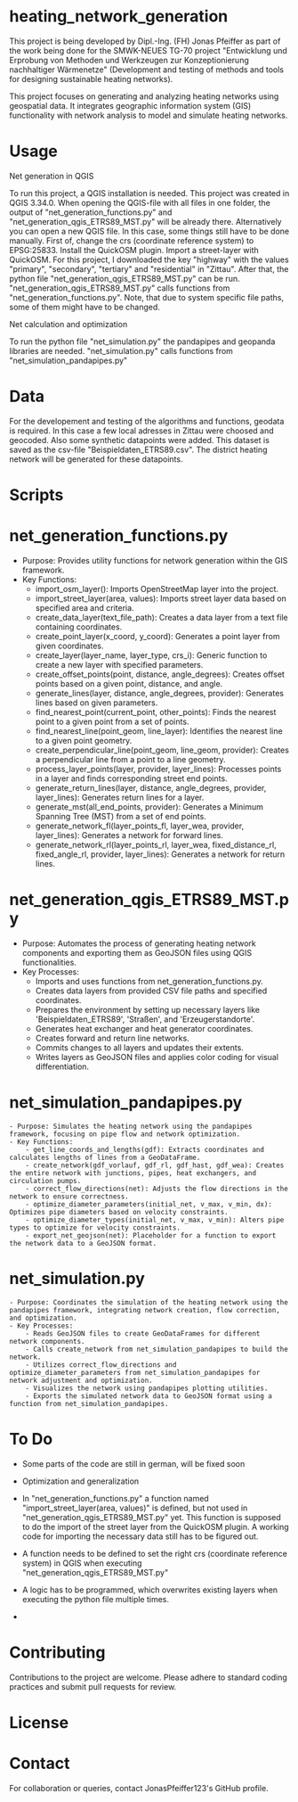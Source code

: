 # heating_network_generation

This project is being developed by Dipl.-Ing. (FH) Jonas Pfeiffer as part of the work being done for the SMWK-NEUES TG-70 project "Entwicklung und Erprobung von Methoden und Werkzeugen zur Konzeptionierung nachhaltiger Wärmenetze" (Development and testing of methods and tools for designing sustainable heating networks).

This project focuses on generating and analyzing heating networks using geospatial data. It integrates geographic information system (GIS) functionality with network analysis to model and simulate heating networks.

# Usage

Net generation in QGIS

To run this project, a QGIS installation is needed. This project was created in QGIS 3.34.0. When opening the QGIS-file with all files in one folder, the output of "net_generation_functions.py" and "net_generation_qgis_ETRS89_MST.py" will be already there.
Alternatively you can open a new QGIS file. In this case, some things still have to be done manually. First of, change the crs (coordinate reference system) to EPSG:25833. Install the QuickOSM plugin. Import a street-layer with QuickOSM. For this project, I downloaded the key "highway" with the values "primary", "secondary", "tertiary" and "residential" in "Zittau". After that, the python file "net_generation_qgis_ETRS89_MST.py" can be run. "net_generation_qgis_ETRS89_MST.py" calls functions from "net_generation_functions.py". Note, that due to system specific file paths, some of them might have to be changed.

Net calculation and optimization

To run the python file "net_simulation.py" the pandapipes and geopanda libraries are needed. "net_simulation.py" calls functions from "net_simulation_pandapipes.py"

# Data
For the developement and testing of the algorithms and functions, geodata is required. In this case a few local adresses in Zittau were choosed and geocoded. Also some synthetic datapoints were added. This dataset is saved as the csv-file "Beispieldaten_ETRS89.csv". The district heating network will be generated for these datapoints.

# Scripts
# net_generation_functions.py

- Purpose: Provides utility functions for network generation within the GIS framework.
- Key Functions:
  - import_osm_layer(): Imports OpenStreetMap layer into the project.
  - import_street_layer(area, values): Imports street layer data based on specified area and criteria.
  - create_data_layer(text_file_path): Creates a data layer from a text file containing coordinates.
  - create_point_layer(x_coord, y_coord): Generates a point layer from given coordinates.
  - create_layer(layer_name, layer_type, crs_i): Generic function to create a new layer with specified parameters.
  - create_offset_points(point, distance, angle_degrees): Creates offset points based on a given point, distance, and angle.
  - generate_lines(layer, distance, angle_degrees, provider): Generates lines based on given parameters.
  - find_nearest_point(current_point, other_points): Finds the nearest point to a given point from a set of points.
  - find_nearest_line(point_geom, line_layer): Identifies the nearest line to a given point geometry.
  - create_perpendicular_line(point_geom, line_geom, provider): Creates a perpendicular line from a point to a line geometry.
  - process_layer_points(layer, provider, layer_lines): Processes points in a layer and finds corresponding street end points.
  - generate_return_lines(layer, distance, angle_degrees, provider, layer_lines): Generates return lines for a layer.
  - generate_mst(all_end_points, provider): Generates a Minimum Spanning Tree (MST) from a set of end points.
  - generate_network_fl(layer_points_fl, layer_wea, provider, layer_lines): Generates a network for forward lines.
  - generate_network_rl(layer_points_rl, layer_wea, fixed_distance_rl, fixed_angle_rl, provider, layer_lines): Generates a network for return lines.

# net_generation_qgis_ETRS89_MST.py

- Purpose: Automates the process of generating heating network components and exporting them as GeoJSON files using QGIS functionalities.
- Key Processes:
  - Imports and uses functions from net_generation_functions.py.
  - Creates data layers from provided CSV file paths and specified coordinates.
  - Prepares the environment by setting up necessary layers like 'Beispieldaten_ETRS89', 'Straßen', and 'Erzeugerstandorte'.
  - Generates heat exchanger and heat generator coordinates.
  - Creates forward and return line networks.
  - Commits changes to all layers and updates their extents.
  - Writes layers as GeoJSON files and applies color coding for visual differentiation.

# net_simulation_pandapipes.py

    - Purpose: Simulates the heating network using the pandapipes framework, focusing on pipe flow and network optimization.
    - Key Functions:
        - get_line_coords_and_lengths(gdf): Extracts coordinates and calculates lengths of lines from a GeoDataFrame.
        - create_network(gdf_vorlauf, gdf_rl, gdf_hast, gdf_wea): Creates the entire network with junctions, pipes, heat exchangers, and circulation pumps.
        - correct_flow_directions(net): Adjusts the flow directions in the network to ensure correctness.
        - optimize_diameter_parameters(initial_net, v_max, v_min, dx): Optimizes pipe diameters based on velocity constraints.
        - optimize_diameter_types(initial_net, v_max, v_min): Alters pipe types to optimize for velocity constraints.
        - export_net_geojson(net): Placeholder for a function to export the network data to a GeoJSON format.

# net_simulation.py

    - Purpose: Coordinates the simulation of the heating network using the pandapipes framework, integrating network creation, flow correction, and optimization.
    - Key Processes:
        - Reads GeoJSON files to create GeoDataFrames for different network components.
        - Calls create_network from net_simulation_pandapipes to build the network.
        - Utilizes correct_flow_directions and optimize_diameter_parameters from net_simulation_pandapipes for network adjustment and optimization.
        - Visualizes the network using pandapipes plotting utilities.
        - Exports the simulated network data to GeoJSON format using a function from net_simulation_pandapipes.

# To Do

- Some parts of the code are still in german, will be fixed soon
- Optimization and generalization
  
- In "net_generation_functions.py" a function named "import_street_layer(area, values)" is defined, but not used in "net_generation_qgis_ETRS89_MST.py" yet. This function is supposed to do the import of the street layer from the QuickOSM plugin. A working code for importing the necessary data still has to be figured out.
- A function needs to be defined to set the right crs (coordinate reference system) in QGIS when executing "net_generation_qgis_ETRS89_MST.py"
- A logic has to be programmed, which overwrites existing layers when executing the python file multiple times.

- 


# Contributing

Contributions to the project are welcome. Please adhere to standard coding practices and submit pull requests for review.

# License



# Contact

For collaboration or queries, contact JonasPfeiffer123's GitHub profile.
